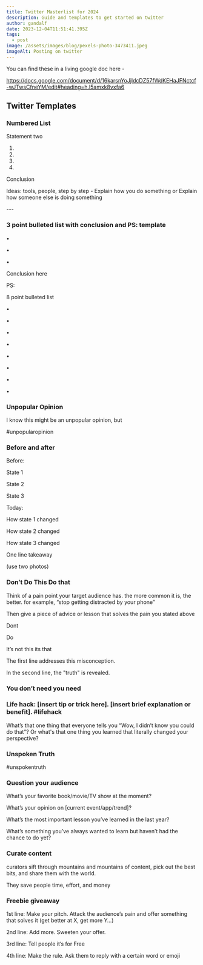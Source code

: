 ```yaml
---
title: Twitter Masterlist for 2024
description: Guide and templates to get started on twitter
author: gandalf
date: 2023-12-04T11:51:41.395Z
tags:
  - post
image: /assets/images/blog/pexels-photo-3473411.jpeg
imageAlt: Posting on twitter
---
```

You can find these in a living google doc here - 

<https://docs.google.com/document/d/16karsnYoJjldcDZ57fWdKEHaJFNctcf-wJTwsCfneYM/edit#heading=h.l5amxk8vxfa6>

[](https://docs.google.com/document/d/16karsnYoJjldcDZ57fWdKEHaJFNctcf-wJTwsCfneYM/edit#heading=h.l5amxk8vxfa6)

## Twitter Templates

### Numbered List

Statement two

1.
2.
3.
4.

Conclusion

Ideas: tools, people, step by step - Explain how you do something or Explain how someone else is doing something



\---



### 3 point bulleted list with conclusion and PS: template

•

•

•

Conclusion here

PS:

8 point bulleted list 

•

•

•

•

•

•

•

•



### Unpopular Opinion

I know this might be an unpopular opinion, but

\#unpopularopinion



### Before and after

Before:

State 1

State 2

State 3

Today:

How state 1 changed

How state 2 changed

How state 3 changed

One line takeaway

(use two photos)



### Don’t Do This Do that

Think of a pain point your target audience has. the more common it is, the better. for example, “stop getting distracted by your phone”

Then give a piece of advice or lesson that solves the pain you stated above

Dont

Do

It’s not this its that

The first line addresses this misconception.

In the second line, the "truth" is revealed.

### You don’t need  you need

### Life hack: \[insert tip or trick here]. \[insert brief explanation or benefit]. #lifehack

What’s that one thing that everyone tells you “Wow, I didn’t know you could do that”? Or what's that one thing you learned that literally changed your perspective?

### Unspoken Truth

\#unspokentruth

### Question your audience

What’s your favorite book/movie/TV show at the moment?

What’s your opinion on \[current event/app/trend]?

What’s the most important lesson you’ve learned in the last year?

What’s something you’ve always wanted to learn but haven’t had the chance to do yet?

### Curate content

curators sift through mountains and mountains of content, pick out the best bits, and share them with the world.

They save people time, effort, and money

### Freebie giveaway

1st line: Make your pitch. Attack the audience’s pain and offer something that solves it (get better at X, get more Y…)

2nd line: Add more. Sweeten your offer.

3rd line: Tell people it’s for Free

4th line: Make the rule. Ask them to reply with a certain word or emoji